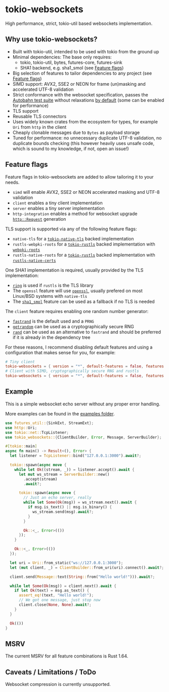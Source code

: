 # tokio-websockets

High performance, strict, tokio-util based websockets implementation.

## Why use tokio-websockets?

- Built with tokio-util, intended to be used with tokio from the ground up
- Minimal dependencies: The base only requires:
  - tokio, tokio-util, bytes, futures-core, futures-sink
  - SHA1 backend, e.g. sha1_smol (see [Feature flags](#feature-flags))
- Big selection of features to tailor dependencies to any project (see [Feature flags](#feature-flags))
- SIMD support: AVX2, SSE2 or NEON for frame (un)masking and accelerated UTF-8 validation
- Strict conformance with the websocket specification, passes the [Autobahn test suite](https://github.com/crossbario/autobahn-testsuite) without relaxations [by default](https://gelbpunkt.github.io/tokio-websockets/index.html) (some can be enabled for performance)
- TLS support
- Reusable TLS connectors
- Uses widely known crates from the ecosystem for types, for example `Uri` from `http` in the client
- Cheaply clonable messages due to `Bytes` as payload storage
- Tuned for performance: no unnecessary duplicate UTF-8 validation, no duplicate bounds checking (this however heavily uses unsafe code, which is sound to my knowledge, if not, open an issue!)

## Feature flags

Feature flags in tokio-websockets are added to allow tailoring it to your needs.

- `simd` will enable AVX2, SSE2 or NEON accelerated masking and UTF-8 validation
- `client` enables a tiny client implementation
- `server` enables a tiny server implementation
- `http-integration` enables a method for websocket upgrade [`http::Request`](https://docs.rs/http/latest/http/request/struct.Request.html) generation

TLS support is supported via any of the following feature flags:

- `native-tls` for a [`tokio-native-tls`](https://docs.rs/tokio-native-tls/latest/tokio_native_tls/) backed implementation
- `rustls-webpki-roots` for a [`tokio-rustls`](https://docs.rs/tokio-rustls/latest/tokio_rustls/) backed implementation with [`webpki-roots`](https://docs.rs/webpki-roots/latest/webpki_roots/)
- `rustls-native-roots` for a [`tokio-rustls`](https://docs.rs/tokio-rustls/latest/tokio_rustls/) backed implementation with [`rustls-native-certs`](https://docs.rs/rustls-native-certs/latest/rustls_native_certs/)

One SHA1 implementation is required, usually provided by the TLS implementation:

- [`ring`](https://docs.rs/ring/latest/ring/) is used if `rustls` is the TLS library
- The `openssl` feature will use [`openssl`](https://docs.rs/openssl/latest/openssl/), usually prefered on most Linux/BSD systems with `native-tls`
- The [`sha1_smol`](https://docs.rs/sha1_smol/latest/sha1_smol/) feature can be used as a fallback if no TLS is needed

The `client` feature requires enabling one random number generator:

- [`fastrand`](https://docs.rs/fastrand/latest/fastrand) is the default used and a `PRNG`
- [`getrandom`](https://docs.rs/getrandom/latest/getrandom) can be used as a cryptographically secure RNG
- [`rand`](https://docs.rs/rand/latest/rand) can be used as an alternative to `fastrand` and should be preferred if it is already in the dependency tree

For these reasons, I recommend disabling default features and using a configuration that makes sense for you, for example:

```toml
# Tiny client
tokio-websockets = { version = "*", default-features = false, features = ["client", "fastrand", "sha1_smol"] }
# Client with SIMD, cryptographically secure RNG and rustls
tokio-websockets = { version = "*", default-features = false, features = ["client", "getrandom", "simd", "rustls-webpki-roots"] }
```

## Example

This is a simple websocket echo server without any proper error handling.

More examples can be found in the [examples folder](https://github.com/Gelbpunkt/tokio-websockets/tree/main/examples).

```rust
use futures_util::{SinkExt, StreamExt};
use http::Uri;
use tokio::net::TcpListener;
use tokio_websockets::{ClientBuilder, Error, Message, ServerBuilder};

#[tokio::main]
async fn main() -> Result<(), Error> {
  let listener = TcpListener::bind("127.0.0.1:3000").await?;

  tokio::spawn(async move {
    while let Ok((stream, _)) = listener.accept().await {
      let mut ws_stream = ServerBuilder::new()
        .accept(stream)
        .await?;

      tokio::spawn(async move {
        // Just an echo server, really
        while let Some(Ok(msg)) = ws_stream.next().await {
          if msg.is_text() || msg.is_binary() {
            ws_stream.send(msg).await?;
          }
        }

        Ok::<_, Error>(())
      });
    }

    Ok::<_, Error>(())
  });

  let uri = Uri::from_static("ws://127.0.0.1:3000");
  let (mut client, _) = ClientBuilder::from_uri(uri).connect().await?;

  client.send(Message::text(String::from("Hello world!"))).await?;

  while let Some(Ok(msg)) = client.next().await {
    if let Ok(text) = msg.as_text() {
      assert_eq!(text, "Hello world!");
      // We got one message, just stop now
      client.close(None, None).await?;
    }
  }

  Ok(())
}
```

## MSRV

The current MSRV for all feature combinations is Rust 1.64.

## Caveats / Limitations / ToDo

Websocket compression is currently unsupported.
